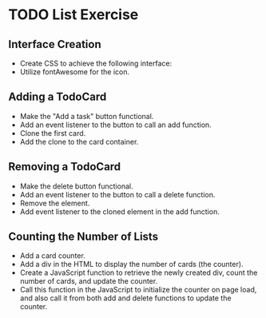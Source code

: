 <h1>TODO List Exercise</h1>

<h2>Interface Creation</h2>
<ul>
    <li>Create CSS to achieve the following interface:</li>
    <li>Utilize fontAwesome for the icon.</li>
</ul>

<h2>Adding a TodoCard</h2>
<ul>
    <li>Make the "Add a task" button functional.</li>
    <li>Add an event listener to the button to call an add function.</li>
    <li>Clone the first card.</li>
    <li>Add the clone to the card container.</li>
</ul>

<h2>Removing a TodoCard</h2>
<ul>
    <li>Make the delete button functional.</li>
    <li>Add an event listener to the button to call a delete function.</li>
    <li>Remove the element.</li>
    <li>Add event listener to the cloned element in the add function.</li>
</ul>

<h2>Counting the Number of Lists</h2>
<ul>
    <li>Add a card counter.</li>
    <li>Add a div in the HTML to display the number of cards (the counter).</li>
    <li>Create a JavaScript function to retrieve the newly created div, count the number of cards, and update the counter.</li>
    <li>Call this function in the JavaScript to initialize the counter on page load, and also call it from both add and delete functions to update the counter.</li>
</ul>
